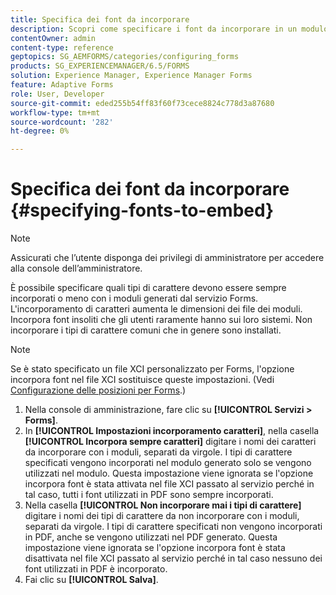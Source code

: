 ```yaml
---
title: Specifica dei font da incorporare
description: Scopri come specificare i font da incorporare in un modulo adattivo. È possibile specificare i tipi di carattere incorporati o mai incorporati con i moduli generati dal servizio Forms.
contentOwner: admin
content-type: reference
geptopics: SG_AEMFORMS/categories/configuring_forms
products: SG_EXPERIENCEMANAGER/6.5/FORMS
solution: Experience Manager, Experience Manager Forms
feature: Adaptive Forms
role: User, Developer
source-git-commit: eded255b54ff83f60f73cece8824c778d3a87680
workflow-type: tm+mt
source-wordcount: '282'
ht-degree: 0%

---
```


# Specifica dei font da incorporare {#specifying-fonts-to-embed}

>[!NOTE]
> 
> Assicurati che l’utente disponga dei privilegi di amministratore per accedere alla console dell’amministratore.

È possibile specificare quali tipi di carattere devono essere sempre incorporati o meno con i moduli generati dal servizio Forms. L&#39;incorporamento di caratteri aumenta le dimensioni dei file dei moduli. Incorpora font insoliti che gli utenti raramente hanno sui loro sistemi. Non incorporare i tipi di carattere comuni che in genere sono installati.

>[!NOTE]
>
>Se è stato specificato un file XCI personalizzato per Forms, l&#39;opzione incorpora font nel file XCI sostituisce queste impostazioni. (Vedi [Configurazione delle posizioni per Forms](/help/forms/using/admin-help/configuring-locations-forms.md#configuring-locations-for-forms).)

1. Nella console di amministrazione, fare clic su **[!UICONTROL Servizi > Forms]**.
1. In **[!UICONTROL Impostazioni incorporamento caratteri]**, nella casella **[!UICONTROL Incorpora sempre caratteri]** digitare i nomi dei caratteri da incorporare con i moduli, separati da virgole. I tipi di carattere specificati vengono incorporati nel modulo generato solo se vengono utilizzati nel modulo. Questa impostazione viene ignorata se l&#39;opzione incorpora font è stata attivata nel file XCI passato al servizio perché in tal caso, tutti i font utilizzati in PDF sono sempre incorporati.
1. Nella casella **[!UICONTROL Non incorporare mai i tipi di carattere]** digitare i nomi dei tipi di carattere da non incorporare con i moduli, separati da virgole. I tipi di carattere specificati non vengono incorporati in PDF, anche se vengono utilizzati nel PDF generato. Questa impostazione viene ignorata se l&#39;opzione incorpora font è stata disattivata nel file XCI passato al servizio perché in tal caso nessuno dei font utilizzati in PDF è incorporato.
1. Fai clic su **[!UICONTROL Salva]**.
